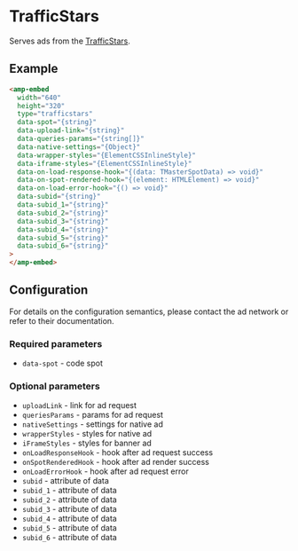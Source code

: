 # TrafficStars

Serves ads from the [TrafficStars](https://www.trafficstars.com/).

## Example

```html
<amp-embed
  width="640"
  height="320"
  type="trafficstars"
  data-spot="{string}"
  data-upload-link="{string}"
  data-queries-params="{string[]}"
  data-native-settings="{Object}"
  data-wrapper-styles="{ElementCSSInlineStyle}"
  data-iframe-styles="{ElementCSSInlineStyle}"
  data-on-load-response-hook="{(data: TMasterSpotData) => void}"
  data-on-spot-rendered-hook="{(element: HTMLElement) => void}"
  data-on-load-error-hook="{() => void}"
  data-subid="{string}"
  data-subid_1="{string}"
  data-subid_2="{string}"
  data-subid_3="{string}"
  data-subid_4="{string}"
  data-subid_5="{string}"
  data-subid_6="{string}"
>
</amp-embed>
```

## Configuration

For details on the configuration semantics, please contact the ad network or refer to their documentation.

### Required parameters

-   `data-spot` - code spot

### Optional parameters

-   `uploadLink` - link for ad request
-   `queriesParams` - params for ad request
-   `nativeSettings` - settings for native ad
-   `wrapperStyles` - styles for native ad
-   `iFrameStyles` - styles for banner ad
-   `onLoadResponseHook` - hook after ad request success
-   `onSpotRenderedHook` - hook after ad render success
-   `onLoadErrorHook` - hook after ad request error
-   `subid` - attribute of data
-   `subid_1` - attribute of data
-   `subid_2` - attribute of data
-   `subid_3` - attribute of data
-   `subid_4` - attribute of data
-   `subid_5` - attribute of data
-   `subid_6` - attribute of data
